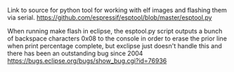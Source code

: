 Link to source for python tool for working with elf images and flashing them via serial.
https://github.com/espressif/esptool/blob/master/esptool.py

When running make flash in eclipse, the esptool.py script outputs a bunch of backspace characters 0x08 to the console in order to erase the prior line when print percentage complete, but exclipse just doesn't handle this and there has been an outstanding bug since 2004 https://bugs.eclipse.org/bugs/show_bug.cgi?id=76936


